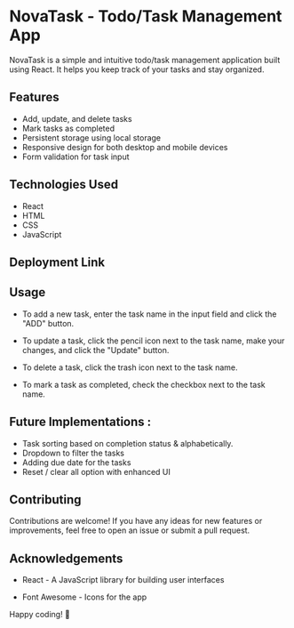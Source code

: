 
# NovaTask - Todo/Task Management App

NovaTask is a simple and intuitive todo/task management application built using React. It helps you keep track of your tasks and stay organized.

## Features

- Add, update, and delete tasks
- Mark tasks as completed
- Persistent storage using local storage
- Responsive design for both desktop and mobile devices
- Form validation for task input

## Technologies Used

- React
- HTML
- CSS
- JavaScript

## Deployment Link



## Usage

-   To add a new task, enter the task name in the input field and click the "ADD" button.
    
-   To update a task, click the pencil icon next to the task name, make your changes, and click the "Update" button.
    
-   To delete a task, click the trash icon next to the task name.
    
-   To mark a task as completed, check the checkbox next to the task name.
    
## Future Implementations : 

-  Task sorting based on completion status & alphabetically.
- Dropdown to filter the tasks
- Adding due date for the tasks
- Reset / clear all option with enhanced UI

## Contributing

Contributions are welcome! If you have any ideas for new features or improvements, feel free to open an issue or submit a pull request.


## Acknowledgements

-   React - A JavaScript library for building user interfaces
    
-   Font Awesome - Icons for the app
    

Happy coding! 🚀
